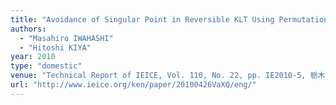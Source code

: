 ```yaml
---
title: "Avoidance of Singular Point in Reversible KLT Using Permutation of Signal's Order and Sign"
authors:
  - "Masahiro IWAHASHI"
  - "Hitoshi KIYA"
year: 2010
type: "domestic"
venue: "Technical Report of IEICE, Vol. 110, No. 22, pp. IE2010-5, 栃木県宇都宮市, 2010-04-26."
url: "http://www.ieice.org/ken/paper/20100426VaXQ/eng/"
---
```

